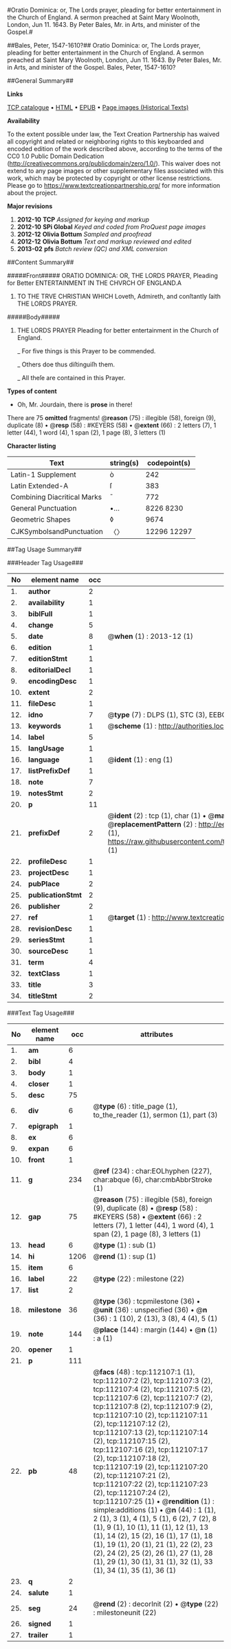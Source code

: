 #Oratio Dominica: or, The Lords prayer, pleading for better entertainment in the Church of England. A sermon preached at Saint Mary Woolnoth, London, Jun 11. 1643. By Peter Bales, Mr. in Arts, and minister of the Gospel.#

##Bales, Peter, 1547-1610?##
Oratio Dominica: or, The Lords prayer, pleading for better entertainment in the Church of England. A sermon preached at Saint Mary Woolnoth, London, Jun 11. 1643. By Peter Bales, Mr. in Arts, and minister of the Gospel.
Bales, Peter, 1547-1610?

##General Summary##

**Links**

[TCP catalogue](http://www.ota.ox.ac.uk/tcp/)  • 
[HTML](http://tei.it.ox.ac.uk/tcp/Texts-HTML/free/A77/A77809.html)  • 
[EPUB](http://tei.it.ox.ac.uk/tcp/Texts-EPUB/free/A77/A77809.epub) • 
[Page images (Historical Texts)](https://historicaltexts.jisc.ac.uk/eebo-99860002e)

**Availability**

To the extent possible under law, the Text Creation Partnership has waived all copyright and related or neighboring rights to this keyboarded and encoded edition of the work described above, according to the terms of the CC0 1.0 Public Domain Dedication (http://creativecommons.org/publicdomain/zero/1.0/). This waiver does not extend to any page images or other supplementary files associated with this work, which may be protected by copyright or other license restrictions. Please go to https://www.textcreationpartnership.org/ for more information about the project.

**Major revisions**

1. __2012-10__ __TCP__ *Assigned for keying and markup*
1. __2012-10__ __SPi Global__ *Keyed and coded from ProQuest page images*
1. __2012-12__ __Olivia Bottum__ *Sampled and proofread*
1. __2012-12__ __Olivia Bottum__ *Text and markup reviewed and edited*
1. __2013-02__ __pfs__ *Batch review (QC) and XML conversion*

##Content Summary##

#####Front#####
ORATIO DOMINICA: OR, THE LORDS PRAYER, Pleading for Better ENTERTAINMENT IN THE CHVRCH OF ENGLAND.A 
1. TO THE TRVE CHRISTIAN WHICH Loveth, Admireth, and conſtantly ſaith THE LORDS PRAYER.

#####Body#####

1. THE LORDS PRAYER Pleading for better entertainment in the Church of England.

    _ For five things is this Prayer to be commended.

    _ Others doe thus diſtinguiſh them.

    _ All theſe are contained in this Prayer.

**Types of content**

  * Oh, Mr. Jourdain, there is **prose** in there!

There are 75 **omitted** fragments! 
 @__reason__ (75) : illegible (58), foreign (9), duplicate (8)  •  @__resp__ (58) : #KEYERS (58)  •  @__extent__ (66) : 2 letters (7), 1 letter (44), 1 word (4), 1 span (2), 1 page (8), 3 letters (1)

**Character listing**


|Text|string(s)|codepoint(s)|
|---|---|---|
|Latin-1 Supplement|ò|242|
|Latin Extended-A|ſ|383|
|Combining             Diacritical Marks|̄|772|
|General Punctuation|•…|8226 8230|
|Geometric Shapes|◊|9674|
|CJKSymbolsandPunctuation|〈〉|12296 12297|

##Tag Usage Summary##

###Header Tag Usage###

|No|element name|occ|attributes|
|---|---|---|---|
|1.|__author__|2||
|2.|__availability__|1||
|3.|__biblFull__|1||
|4.|__change__|5||
|5.|__date__|8| @__when__ (1) : 2013-12 (1)|
|6.|__edition__|1||
|7.|__editionStmt__|1||
|8.|__editorialDecl__|1||
|9.|__encodingDesc__|1||
|10.|__extent__|2||
|11.|__fileDesc__|1||
|12.|__idno__|7| @__type__ (7) : DLPS (1), STC (3), EEBO-CITATION (1), PROQUEST (1), VID (1)|
|13.|__keywords__|1| @__scheme__ (1) : http://authorities.loc.gov/ (1)|
|14.|__label__|5||
|15.|__langUsage__|1||
|16.|__language__|1| @__ident__ (1) : eng (1)|
|17.|__listPrefixDef__|1||
|18.|__note__|7||
|19.|__notesStmt__|2||
|20.|__p__|11||
|21.|__prefixDef__|2| @__ident__ (2) : tcp (1), char (1)  •  @__matchPattern__ (2) : ([0-9\-]+):([0-9IVX]+) (1), (.+) (1)  •  @__replacementPattern__ (2) : http://eebo.chadwyck.com/downloadtiff?vid=$1&page=$2 (1), https://raw.githubusercontent.com/textcreationpartnership/Texts/master/tcpchars.xml#$1 (1)|
|22.|__profileDesc__|1||
|23.|__projectDesc__|1||
|24.|__pubPlace__|2||
|25.|__publicationStmt__|2||
|26.|__publisher__|2||
|27.|__ref__|1| @__target__ (1) : http://www.textcreationpartnership.org/docs/. (1)|
|28.|__revisionDesc__|1||
|29.|__seriesStmt__|1||
|30.|__sourceDesc__|1||
|31.|__term__|4||
|32.|__textClass__|1||
|33.|__title__|3||
|34.|__titleStmt__|2||


###Text Tag Usage###

|No|element name|occ|attributes|
|---|---|---|---|
|1.|__am__|6||
|2.|__bibl__|4||
|3.|__body__|1||
|4.|__closer__|1||
|5.|__desc__|75||
|6.|__div__|6| @__type__ (6) : title_page (1), to_the_reader (1), sermon (1), part (3)|
|7.|__epigraph__|1||
|8.|__ex__|6||
|9.|__expan__|6||
|10.|__front__|1||
|11.|__g__|234| @__ref__ (234) : char:EOLhyphen (227), char:abque (6), char:cmbAbbrStroke (1)|
|12.|__gap__|75| @__reason__ (75) : illegible (58), foreign (9), duplicate (8)  •  @__resp__ (58) : #KEYERS (58)  •  @__extent__ (66) : 2 letters (7), 1 letter (44), 1 word (4), 1 span (2), 1 page (8), 3 letters (1)|
|13.|__head__|6| @__type__ (1) : sub (1)|
|14.|__hi__|1206| @__rend__ (1) : sup (1)|
|15.|__item__|6||
|16.|__label__|22| @__type__ (22) : milestone (22)|
|17.|__list__|2||
|18.|__milestone__|36| @__type__ (36) : tcpmilestone (36)  •  @__unit__ (36) : unspecified (36)  •  @__n__ (36) : 1 (10), 2 (13), 3 (8), 4 (4), 5 (1)|
|19.|__note__|144| @__place__ (144) : margin (144)  •  @__n__ (1) : a (1)|
|20.|__opener__|1||
|21.|__p__|111||
|22.|__pb__|48| @__facs__ (48) : tcp:112107:1 (1), tcp:112107:2 (2), tcp:112107:3 (2), tcp:112107:4 (2), tcp:112107:5 (2), tcp:112107:6 (2), tcp:112107:7 (2), tcp:112107:8 (2), tcp:112107:9 (2), tcp:112107:10 (2), tcp:112107:11 (2), tcp:112107:12 (2), tcp:112107:13 (2), tcp:112107:14 (2), tcp:112107:15 (2), tcp:112107:16 (2), tcp:112107:17 (2), tcp:112107:18 (2), tcp:112107:19 (2), tcp:112107:20 (2), tcp:112107:21 (2), tcp:112107:22 (2), tcp:112107:23 (2), tcp:112107:24 (2), tcp:112107:25 (1)  •  @__rendition__ (1) : simple:additions (1)  •  @__n__ (44) : 1 (1), 2 (1), 3 (1), 4 (1), 5 (1), 6 (2), 7 (2), 8 (1), 9 (1), 10 (1), 11 (1), 12 (1), 13 (1), 14 (2), 15 (2), 16 (1), 17 (1), 18 (1), 19 (1), 20 (1), 21 (1), 22 (2), 23 (2), 24 (2), 25 (2), 26 (1), 27 (1), 28 (1), 29 (1), 30 (1), 31 (1), 32 (1), 33 (1), 34 (1), 35 (1), 36 (1)|
|23.|__q__|2||
|24.|__salute__|1||
|25.|__seg__|24| @__rend__ (2) : decorInit (2)  •  @__type__ (22) : milestoneunit (22)|
|26.|__signed__|1||
|27.|__trailer__|1||
